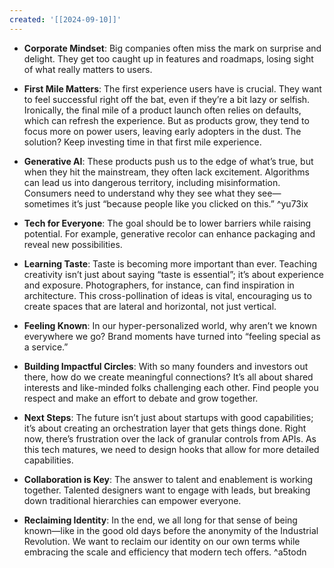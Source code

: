```yaml
---
created: '[[2024-09-10]]'
---
```



- **Corporate Mindset**: Big companies often miss the mark on surprise and delight. They get too caught up in features and roadmaps, losing sight of what really matters to users.

- **First Mile Matters**: The first experience users have is crucial. They want to feel successful right off the bat, even if they’re a bit lazy or selfish. Ironically, the final mile of a product launch often relies on defaults, which can refresh the experience. But as products grow, they tend to focus more on power users, leaving early adopters in the dust. The solution? Keep investing time in that first mile experience.

- **Generative AI**: These products push us to the edge of what’s true, but when they hit the mainstream, they often lack excitement. Algorithms can lead us into dangerous territory, including misinformation. Consumers need to understand why they see what they see—sometimes it’s just “because people like you clicked on this.”
 ^yu73ix
- **Tech for Everyone**: The goal should be to lower barriers while raising potential. For example, generative recolor can enhance packaging and reveal new possibilities.

- **Learning Taste**: Taste is becoming more important than ever. Teaching creativity isn’t just about saying “taste is essential”; it’s about experience and exposure. Photographers, for instance, can find inspiration in architecture. This cross-pollination of ideas is vital, encouraging us to create spaces that are lateral and horizontal, not just vertical.

- **Feeling Known**: In our hyper-personalized world, why aren’t we known everywhere we go? Brand moments have turned into “feeling special as a service.”

- **Building Impactful Circles**: With so many founders and investors out there, how do we create meaningful connections? It’s all about shared interests and like-minded folks challenging each other. Find people you respect and make an effort to debate and grow together.

- **Next Steps**: The future isn’t just about startups with good capabilities; it’s about creating an orchestration layer that gets things done. Right now, there’s frustration over the lack of granular controls from APIs. As this tech matures, we need to design hooks that allow for more detailed capabilities.

- **Collaboration is Key**: The answer to talent and enablement is working together. Talented designers want to engage with leads, but breaking down traditional hierarchies can empower everyone.

- **Reclaiming Identity**: In the end, we all long for that sense of being known—like in the good old days before the anonymity of the Industrial Revolution. We want to reclaim our identity on our own terms while embracing the scale and efficiency that modern tech offers. ^a5todn
